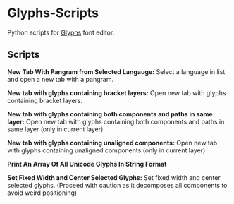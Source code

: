 # Glyphs-Scripts
Python scripts for [Glyphs](glyphsapp.com) font editor.


## Scripts

**New Tab With Pangram from Selected Langauge:** Select a language in list and open a new tab with a pangram.
 
**New tab with glyphs containing bracket layers:** Open new tab with glyphs containing bracket layers.

**New tab with glyphs containing both components and paths in same layer:** Open new tab with glyphs containing both components and paths in same layer (only in current layer)

**New tab with glyphs containing unaligned components:** Open new tab with glyphs containing unaligned components (only in current layer)

**Print An Array Of All Unicode Glyphs In String Format**

**Set Fixed Width and Center Selected Glyphs:** Set fixed width and center selected glyphs. (Proceed with caution as it decomposes all components to avoid weird positioning) 

